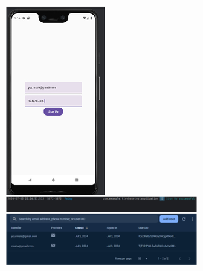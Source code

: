 ![logs](https://github.com/MishaNikolaev/FirebaseTestApplication/blob/authentication/auth1%20(1).jpg)
![logs](https://github.com/MishaNikolaev/FirebaseTestApplication/blob/authentication/auth1%20(2).jpg)
![logs](https://github.com/MishaNikolaev/FirebaseTestApplication/blob/authentication/auth1%20(3).jpg)
